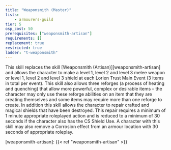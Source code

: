 ```yaml
---
title: "Weaponsmith (Master)"
lists:
    - armourers-guild
tier: 5
osp_cost: 50
prerequisites: ["weaponsmith-artisan"]
requirements: []
replacement: true
restricted: true
ladder: "t-weaponsmith"
---
```

This skill replaces the skill [Weaponsmith (Artisan)][weaponsmith-artisan] and allows the character to make a level 1, level 2 and level 3 melee weapon or level 1, level 2 and level 3 shield at each Lorien Trust Main Event (3 items in total per event). This skill also allows three reforges (a process of heating and quenching) that allow more powerful, complex or desirable items – the character may only use these reforge abilities on an item that they are creating themselves and some items may require more than one reforge to create. In addition this skill allows the character to repair crafted and magical shields that have been destroyed. This repair requires a minimum of 1 minute appropriate roleplayed action and is reduced to a minimum of 30 seconds if the character also has the CS Shield Use. A character with this skill may also remove a Corrosion effect from an armour location with 30 seconds of appropriate roleplay.

[weaponsmith-artisan]: {{< ref "weaponsmith-artisan" >}}